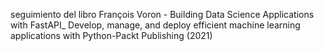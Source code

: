 seguimiento del libro François Voron - Building Data Science Applications with FastAPI\_ Develop, manage, and deploy efficient machine learning applications with Python-Packt Publishing (2021)
